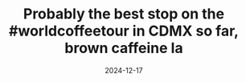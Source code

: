 ---
layout: post
title: "Probably the best stop on the #worldcoffeetour in CDMX so far, brown caffeine la"
date: 2024-12-17
city: "Mexico City"
country: "Mexico"
continent: "North America"
latitude: 19.4326
longitude: -99.1332
cafe_name: ""
rating: 
notes: "Probably the best stop on the in CDMX so far, brown caffeine lab, they roast their own beans and are clearly Star Wars fans. Drink is a cold brew and tonic with a squeeze of orange, incredible."
image_url: "/media/posts/202412/470667085_18484313881001623_1753200181420247906_n_18094111108504542.jpg"
images:
  - "/media/posts/202412/470667085_18484313881001623_1753200181420247906_n_18094111108504542.jpg"
  - "/media/posts/202412/470775960_18484313890001623_1123793969117129192_n_17998109069707185.jpg"
  - "/media/posts/202412/470912060_18484313899001623_8185461929862970024_n_17994193598724413.jpg"
  - "/media/posts/202412/470675939_18484313908001623_4385593183251797685_n_18009824597499803.jpg"
  - "/media/posts/202412/470648895_18484313917001623_8177635825420274556_n_17907069387081297.jpg"
  - "/media/posts/202412/470880052_18484313926001623_5991555527699901446_n_18049943903314570.jpg"
instagram_url: ""
---